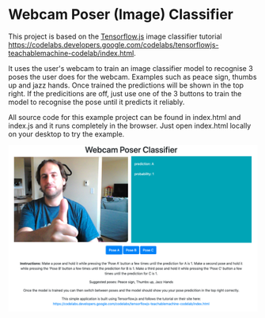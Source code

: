 # Webcam Poser (Image) Classifier

This project is based on the [Tensorflow.js](https://www.tensorflow.org/js) image classifier tutorial https://codelabs.developers.google.com/codelabs/tensorflowjs-teachablemachine-codelab/index.html.

It uses the user's webcam to train an image classifier model to recognise 3 poses the user does for the webcam. Examples such as peace sign, 
thumbs up and jazz hands. Once trained the predictions will be shown in the top right. If the predicitions are off, just use one of the 3
buttons to train the model to recognise the pose until it predicts it reliably.

All source code for this example project can be found in index.html and index.js and it runs completely in the browser. Just open index.html locally
on your desktop to try the example.

![screenshot](screenshot.png)